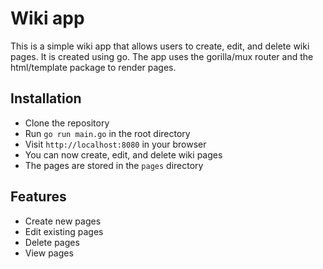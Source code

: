 # Wiki app

This is a simple wiki app that allows users to create, edit, and delete wiki pages.
It is created using go. The app uses the gorilla/mux router and the html/template package to render pages.

## Installation
- Clone the repository
- Run `go run main.go` in the root directory
- Visit `http://localhost:8080` in your browser
- You can now create, edit, and delete wiki pages
- The pages are stored in the `pages` directory

## Features
- Create new pages
- Edit existing pages
- Delete pages
- View pages
